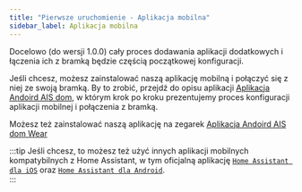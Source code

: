 ```yaml
---
title: "Pierwsze uruchomienie - Aplikacja mobilna"
sidebar_label: Aplikacja mobilna
---
```



Docelowo (do wersji 1.0.0) cały proces dodawania aplikacji dodatkowych i łączenia ich z bramką będzie częścią początkowej konfiguracji.

Jeśli chcesz, możesz zainstalować naszą aplikację mobilną i połączyć się z niej ze swoją bramką.
By to zrobić, przejdź do opisu aplikacji [Aplikacja Andoird AIS dom](ais_app_android_dom), w którym krok po kroku prezentujemy proces konfiguracji aplikacji mobilnej i połączenia z bramką.

Możesz też zainstalować naszą aplikację na zegarek [Aplikacja Andoird AIS dom Wear](ais_app_android_dom_wear)


:::tip
Jeśli chcesz, to możesz też użyć innych aplikacji mobilnych kompatybilnych z Home Assistant, w tym oficjalną aplikację [`Home Assistant dla iOS`](https://apps.apple.com/us/app/home-assistant/id1099568401) oraz [`Home Assistant dla Android`](https://play.google.com/store/apps/details?id=io.homeassistant.companion.android).  
:::
